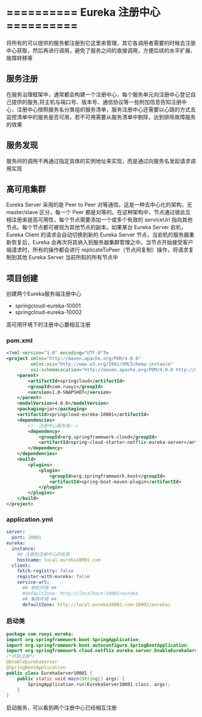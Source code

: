# ==========    Eureka 注册中心   ==========

将所有的可以提供的服务都注册到它这里来管理，其它各调用者需要的时候去注册中心获取，然后再进行调用，避免了服务之间的直接调用，方便后续的水平扩展、故障转移等

## 服务注册

在服务治理框架中，通常都会构建一个注册中心，每个服务单元向注册中心登记自己提供的服务,将主机与端口号、版本号、通信协议等一些附加信息告知注册中心，注册中心按照服务名分类组织服务清单，服务注册中心还需要以心跳的方式去监控清单中的服务是否可用，若不可用需要从服务清单中剔除，达到排除故障服务的效果

## 服务发现

服务间的调用不再通过指定具体的实例地址来实现，而是通过向服务名发起请求调用实现

## 高可用集群

Eureka Server 采用的是 Peer to Peer 对等通信。这是一种去中心化的架构，无 master/slave 区分，每一个 Peer 都是对等的。在这种架构中，节点通过彼此互相注册来提高可用性，每个节点需要添加一个或多个有效的 serviceUrl 指向其他节点。每个节点都可被视为其他节点的副本。如果某台 Eureka Server 宕机，Eureka Client 的请求会自动切换到新的 Eureka Server 节点，当宕机的服务器重新恢复后，Eureka 会再次将其纳入到服务器集群管理之中。当节点开始接受客户端请求时，所有的操作都会进行 replicateToPeer（节点间复制）操作，将请求复制到其他 Eureka Server 当前所知的所有节点中

## 项目创建

创建两个Eureka服务端注册中心

- springcloud-eureka-10001
- springcloud-eureka-10002

高可用环境下的注册中心要相互注册

### pom.xml

~~~xml
<?xml version="1.0" encoding="UTF-8"?>
<project xmlns="http://maven.apache.org/POM/4.0.0"
         xmlns:xsi="http://www.w3.org/2001/XMLSchema-instance"
         xsi:schemaLocation="http://maven.apache.org/POM/4.0.0 http://maven.apache.org/xsd/maven-4.0.0.xsd">
    <parent>
        <artifactId>springcloud</artifactId>
        <groupId>com.ruoyi</groupId>
        <version>1.0-SNAPSHOT</version>
    </parent>
    <modelVersion>4.0.0</modelVersion>
    <packaging>jar</packaging>
    <artifactId>springcloud-eureka-10001</artifactId>
    <dependencies>
        <!--注册中心服务端-->
        <dependency>
            <groupId>org.springframework.cloud</groupId>
            <artifactId>spring-cloud-starter-netflix-eureka-server</artifactId>
        </dependency>
    </dependencies>
    <build>
        <plugins>
            <plugin>
                <groupId>org.springframework.boot</groupId>
                <artifactId>spring-boot-maven-plugin</artifactId>
            </plugin>
        </plugins>
    </build>
</project>
~~~

### application.yml

~~~yml
server:
  port: 10001
eureka:
  instance:
    ## 注册到注册中心的名称
    hostname: local.eureka10001.com
  client:
    fetch-registry: false
    register-with-eureka: false
    service-url:
      ## 单机环境 ##
      #defaultZone: http://localhost:10001/euraka
      ## 集群环境 ##
      defaultZone: http://local.eureka10002.com:10002/eureka/
~~~

### 启动类

~~~java
package com.ruoyi.eureka;
import org.springframework.boot.SpringApplication;
import org.springframework.boot.autoconfigure.SpringBootApplication;
import org.springframework.cloud.netflix.eureka.server.EnableEurekaServer;
/*开启注册*/
@EnableEurekaServer
@SpringBootApplication
public class EurekaServer10001 {
    public static void main(String[] args) {
        SpringApplication.run(EurekaServer10001.class, args);
    }
}
~~~

启动服务，可以看到两个注册中心已经相互注册